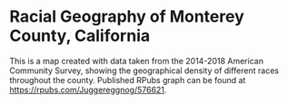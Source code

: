 # Racial Geography of Monterey County, California

This is a map created with data taken from the 2014-2018 American Community Survey, showing the geographical density of different races throughout the county. Published RPubs graph can be found at https://rpubs.com/Juggereggnog/576621.
